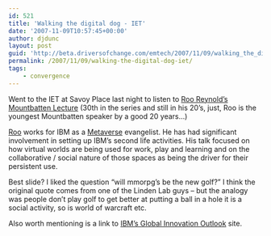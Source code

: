 ```yaml
---
id: 521
title: 'Walking the digital dog - IET'
date: '2007-11-09T10:57:45+00:00'
author: djdunc
layout: post
guid: 'http://beta.driversofchange.com/emtech/2007/11/09/walking_the_digital_dog_iet/'
permalink: /2007/11/09/walking-the-digital-dog-iet/
tags:
    - convergence
---
```


Went to the IET at Savoy Place last night to listen to [Roo Reynold’s](http://www.rooreynolds.com/) [Mountbatten Lecture](http://www.theiet.org/events/2007/mountbatten.cfm) (30th in the series and still in his 20’s, just, Roo is the youngest Mountbatten speaker by a good 20 years…)

[Roo](http://eightbar.co.uk/) works for IBM as a [Metaverse](http://www.librarything.com/work/1000167/book/21237182) evangelist. He has had significant involvement in setting up IBM’s second life activities. His talk focused on how virtual worlds are being used for work, play and learning and on the collaborative / social nature of those spaces as being the driver for their persistent use.

Best slide? I liked the question “will mmorpg’s be the new golf?” I think the original quote comes from one of the Linden Lab guys – but the analogy was people don’t play golf to get better at putting a ball in a hole it is a social activity, so is world of warcraft etc.

Also worth mentioning is a link to [IBM’s Global Innovation Outlook](http://ibm.com/gio/) site.